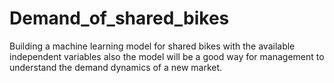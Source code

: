 # Demand_of_shared_bikes
Building a machine learning model for shared bikes with the available independent variables also the model will be a good way for management to understand the demand dynamics of a new market. 
